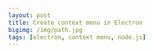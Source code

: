 ```yaml
---
layout: post
title: Create context menu in Electron
bigimg: /img/path.jpg
tags: [electron, context menu, node.js]
---
```


